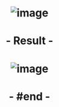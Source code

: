 # <p align="center"> ![image](https://github.com/ChrstphrChevalier/42Lausanne/assets/146819291/a22ea79e-ef17-4c6f-a7c3-d295f4c2a0fc) </p>

# <p align="center"> - Result - </p>

# <p align="center"> ![image](https://github.com/ChrstphrChevalier/42Lausanne/assets/146819291/fa47f405-ff12-4713-be46-2d4e00785fdf) </p>

# <p align="center"> - #end - </p>
